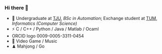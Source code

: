 ### Hi there 👋

<!--
**Blattvorhang/Blattvorhang** is a ✨ _special_ ✨ repository because its `README.md` (this file) appears on your GitHub profile.

Here are some ideas to get you started:

- 🔭 I’m currently working on ...
- 🌱 I’m currently learning ...
- 👯 I’m looking to collaborate on ...
- 🤔 I’m looking for help with ...
- 💬 Ask me about ...
- 📫 How to reach me: ...
- 😄 Pronouns: ...
- ⚡ Fun fact: ...
-->

- 🍻 Undergraduate at [TJU](https://www.tongji.edu.cn/eng/), *BSc in Automation*; Exchange student at [TUM](https://www.tum.de/en/), *Informatics (Computer Science)*
- ⚡ C / C++ / Python / Java / Matlab / Ocaml
- ORCID logo  0009-0005-3311-0454
- 🏃 Video Game / Music
- ♟ Mahjong / Go
